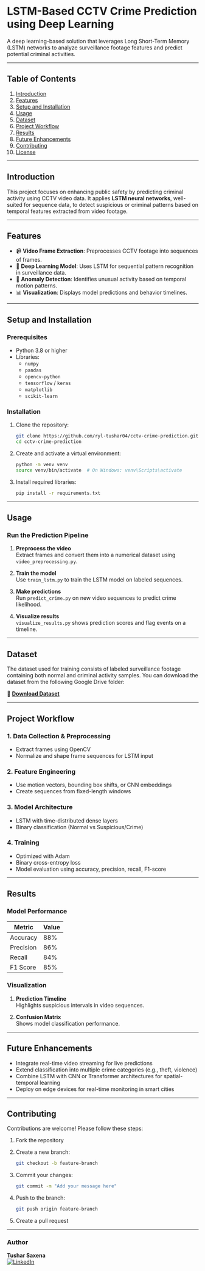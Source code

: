 # **LSTM-Based CCTV Crime Prediction using Deep Learning**

A deep learning-based solution that leverages Long Short-Term Memory (LSTM) networks to analyze surveillance footage features and predict potential criminal activities.

---

## **Table of Contents**

1. [Introduction](#introduction)  
2. [Features](#features)  
3. [Setup and Installation](#setup-and-installation)  
4. [Usage](#usage)  
5. [Dataset](#dataset)  
6. [Project Workflow](#project-workflow)  
7. [Results](#results)  
8. [Future Enhancements](#future-enhancements)  
9. [Contributing](#contributing)  
10. [License](#license)  

---

## **Introduction**

This project focuses on enhancing public safety by predicting criminal activity using CCTV video data. It applies **LSTM neural networks**, well-suited for sequence data, to detect suspicious or criminal patterns based on temporal features extracted from video footage.

---

## **Features**

- 📹 **Video Frame Extraction**: Preprocesses CCTV footage into sequences of frames.  
- 🧠 **Deep Learning Model**: Uses LSTM for sequential pattern recognition in surveillance data.  
- 🧪 **Anomaly Detection**: Identifies unusual activity based on temporal motion patterns.  
- 📊 **Visualization**: Displays model predictions and behavior timelines.  

---

## **Setup and Installation**

### **Prerequisites**

- Python 3.8 or higher  
- Libraries:
  - `numpy`
  - `pandas`
  - `opencv-python`
  - `tensorflow` / `keras`
  - `matplotlib`
  - `scikit-learn`

### **Installation**

1. Clone the repository:

    ```bash
    git clone https://github.com/ryl-tushar04/cctv-crime-prediction.git
    cd cctv-crime-prediction
    ```

2. Create and activate a virtual environment:

    ```bash
    python -m venv venv
    source venv/bin/activate  # On Windows: venv\Scripts\activate
    ```

3. Install required libraries:

    ```bash
    pip install -r requirements.txt
    ```

---

## **Usage**

### **Run the Prediction Pipeline**

1. **Preprocess the video**  
   Extract frames and convert them into a numerical dataset using `video_preprocessing.py`.

2. **Train the model**  
   Use `train_lstm.py` to train the LSTM model on labeled sequences.

3. **Make predictions**  
   Run `predict_crime.py` on new video sequences to predict crime likelihood.

4. **Visualize results**  
   `visualize_results.py` shows prediction scores and flag events on a timeline.

---

## **Dataset**

The dataset used for training consists of labeled surveillance footage containing both normal and criminal activity samples. You can download the dataset from the following Google Drive folder:

🔗 **[Download Dataset](https://drive.google.com/drive/folders/1gRDI_5anXdtJu_rH6r0tpbl_lW5MJX7a?usp=sharing)**

---

## **Project Workflow**

### **1. Data Collection & Preprocessing**

- Extract frames using OpenCV  
- Normalize and shape frame sequences for LSTM input  

### **2. Feature Engineering**

- Use motion vectors, bounding box shifts, or CNN embeddings  
- Create sequences from fixed-length windows

### **3. Model Architecture**

- LSTM with time-distributed dense layers  
- Binary classification (Normal vs Suspicious/Crime)

### **4. Training**

- Optimized with Adam  
- Binary cross-entropy loss  
- Model evaluation using accuracy, precision, recall, F1-score

---

## **Results**

### **Model Performance**

| Metric       | Value  |
|--------------|--------|
| Accuracy     | 88%    |
| Precision    | 86%    |
| Recall       | 84%    |
| F1 Score     | 85%    |

### **Visualization**

1. **Prediction Timeline**  
   Highlights suspicious intervals in video sequences.

2. **Confusion Matrix**  
   Shows model classification performance.

---

## **Future Enhancements**

- Integrate real-time video streaming for live predictions  
- Extend classification into multiple crime categories (e.g., theft, violence)  
- Combine LSTM with CNN or Transformer architectures for spatial-temporal learning  
- Deploy on edge devices for real-time monitoring in smart cities  

---

## **Contributing**

Contributions are welcome! Please follow these steps:

1. Fork the repository  
2. Create a new branch:

    ```bash
    git checkout -b feature-branch
    ```

3. Commit your changes:

    ```bash
    git commit -m "Add your message here"
    ```

4. Push to the branch:

    ```bash
    git push origin feature-branch
    ```

5. Create a pull request  

---

### **Author**

**Tushar Saxena**  
[![LinkedIn](https://img.shields.io/badge/LinkedIn-blue?style=flat&logo=linkedin)](https://www.linkedin.com/in/tushar-saxena0410/)
